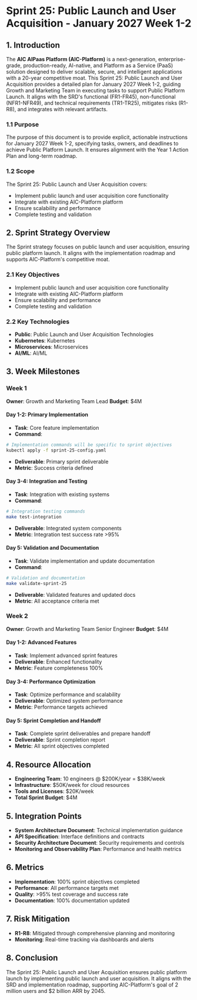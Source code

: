 # Sprint 25: Public Launch and User Acquisition - January 2027 Week 1-2

## 1. Introduction
The **AIC AIPaas Platform (AIC-Platform)** is a next-generation, enterprise-grade, production-ready, AI-native, and Platform as a Service (PaaS) solution designed to deliver scalable, secure, and intelligent applications with a 20-year competitive moat. This Sprint 25: Public Launch and User Acquisition provides a detailed plan for January 2027 Week 1-2, guiding Growth and Marketing Team in executing tasks to support Public Platform Launch. It aligns with the SRD's functional (FR1-FR45), non-functional (NFR1-NFR49), and technical requirements (TR1-TR25), mitigates risks (R1-R8), and integrates with relevant artifacts.

### 1.1 Purpose
The purpose of this document is to provide explicit, actionable instructions for January 2027 Week 1-2, specifying tasks, owners, and deadlines to achieve Public Platform Launch. It ensures alignment with the Year 1 Action Plan and long-term roadmap.

### 1.2 Scope
The Sprint 25: Public Launch and User Acquisition covers:
- Implement public launch and user acquisition core functionality
- Integrate with existing AIC-Platform platform
- Ensure scalability and performance
- Complete testing and validation

## 2. Sprint Strategy Overview
The Sprint strategy focuses on public launch and user acquisition, ensuring public platform launch. It aligns with the implementation roadmap and supports AIC-Platform's competitive moat.

### 2.1 Key Objectives
- Implement public launch and user acquisition core functionality
- Integrate with existing AIC-Platform platform
- Ensure scalability and performance
- Complete testing and validation

### 2.2 Key Technologies
- **Public**: Public Launch and User Acquisition Technologies
- **Kubernetes**: Kubernetes
- **Microservices**: Microservices
- **AI/ML**: AI/ML

## 3. Week Milestones

### Week 1
**Owner**: Growth and Marketing Team Lead
**Budget**: $4M

#### Day 1-2: Primary Implementation
- **Task**: Core feature implementation
- **Command**: 
```bash
# Implementation commands will be specific to sprint objectives
kubectl apply -f sprint-25-config.yaml
```
- **Deliverable**: Primary sprint deliverable
- **Metric**: Success criteria defined

#### Day 3-4: Integration and Testing
- **Task**: Integration with existing systems
- **Command**:
```bash
# Integration testing commands
make test-integration
```
- **Deliverable**: Integrated system components
- **Metric**: Integration test success rate >95%

#### Day 5: Validation and Documentation
- **Task**: Validate implementation and update documentation
- **Command**:
```bash
# Validation and documentation
make validate-sprint-25
```
- **Deliverable**: Validated features and updated docs
- **Metric**: All acceptance criteria met

### Week 2
**Owner**: Growth and Marketing Team Senior Engineer
**Budget**: $4M

#### Day 1-2: Advanced Features
- **Task**: Implement advanced sprint features
- **Deliverable**: Enhanced functionality
- **Metric**: Feature completeness 100%

#### Day 3-4: Performance Optimization
- **Task**: Optimize performance and scalability
- **Deliverable**: Optimized system performance
- **Metric**: Performance targets achieved

#### Day 5: Sprint Completion and Handoff
- **Task**: Complete sprint deliverables and prepare handoff
- **Deliverable**: Sprint completion report
- **Metric**: All sprint objectives completed

## 4. Resource Allocation
- **Engineering Team**: 10 engineers @ $200K/year = $38K/week
- **Infrastructure**: $50K/week for cloud resources
- **Tools and Licenses**: $20K/week
- **Total Sprint Budget**: $4M

## 5. Integration Points
- **System Architecture Document**: Technical implementation guidance
- **API Specification**: Interface definitions and contracts
- **Security Architecture Document**: Security requirements and controls
- **Monitoring and Observability Plan**: Performance and health metrics

## 6. Metrics
- **Implementation**: 100% sprint objectives completed
- **Performance**: All performance targets met
- **Quality**: >95% test coverage and success rate
- **Documentation**: 100% documentation updated

## 7. Risk Mitigation
- **R1-R8**: Mitigated through comprehensive planning and monitoring
- **Monitoring**: Real-time tracking via dashboards and alerts

## 8. Conclusion
The Sprint 25: Public Launch and User Acquisition ensures public platform launch by implementing public launch and user acquisition. It aligns with the SRD and implementation roadmap, supporting AIC-Platform's goal of 2 million users and $2 billion ARR by 2045.
